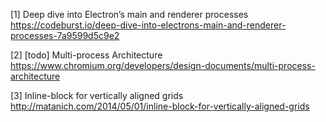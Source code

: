 [1] Deep dive into Electron’s main and renderer processes
https://codeburst.io/deep-dive-into-electrons-main-and-renderer-processes-7a9599d5c9e2
<br/>

[2] [todo] Multi-process Architecture
https://www.chromium.org/developers/design-documents/multi-process-architecture
<br/>

[3] Inline-block for vertically aligned grids
http://matanich.com/2014/05/01/inline-block-for-vertically-aligned-grids <br/>
